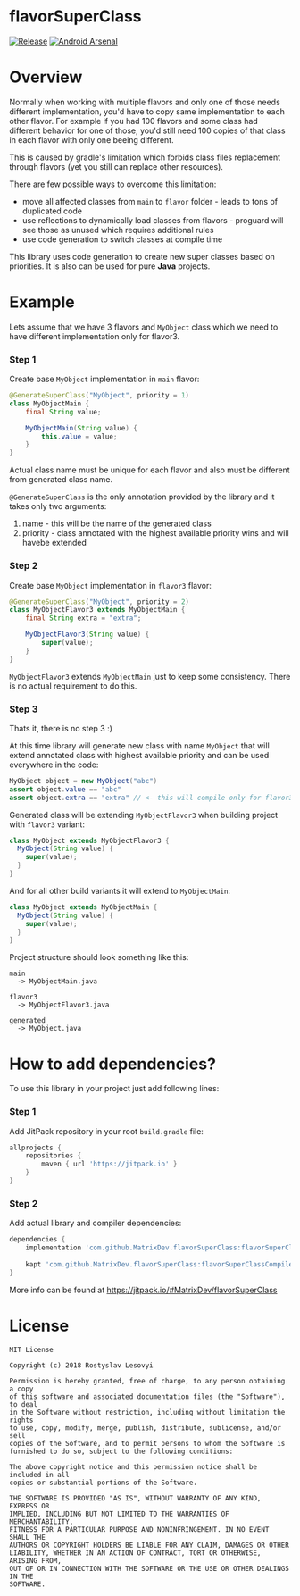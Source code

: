 # flavorSuperClass

[![Release](https://jitpack.io/v/MatrixDev/flavorAlias.svg)](https://jitpack.io/#MatrixDev/flavorAlias)
[![Android Arsenal]( https://img.shields.io/badge/Android%20Arsenal-flavorAlias-green.svg?style=flat )]( https://android-arsenal.com/details/1/7710 )

# Overview

Normally when working with multiple flavors and only one of those needs different implementation, you'd have to copy same implementation to each other flavor. For example if you had 100 flavors and some class had different behavior for one of those, you'd still need 100 copies of that class in each flavor with only one beeing different.

This is caused by gradle's limitation which forbids class files replacement through flavors (yet you still can replace other resources).

There are few possible ways to overcome this limitation:
- move all affected classes from `main` to `flavor` folder - leads to tons of duplicated code
- use reflections to dynamically load classes from flavors - proguard will see those as unused which requires additional rules
- use code generation to switch classes at compile time

This library uses code generation to create new super classes based on priorities. It is also can be used for pure **Java** projects.

# Example

Lets assume that we have 3 flavors and `MyObject` class which we need to have different implementation only for flavor3.

### Step 1

Create base `MyObject` implementation in `main` flavor:

```java
@GenerateSuperClass("MyObject", priority = 1)
class MyObjectMain {
    final String value;

    MyObjectMain(String value) {
        this.value = value;
    }
}
```

Actual class name must be unique for each flavor and also must be different from generated class name.

`@GenerateSuperClass` is the only annotation provided by the library and it takes only two arguments:
1. name - this will be the name of the generated class
2. priority - class annotated with the highest available priority wins and will havebe extended

### Step 2

Create base `MyObject` implementation in `flavor3` flavor:

```java
@GenerateSuperClass("MyObject", priority = 2)
class MyObjectFlavor3 extends MyObjectMain {
    final String extra = "extra";

    MyObjectFlavor3(String value) {
        super(value);
    }
}
```

`MyObjectFlavor3` extends `MyObjectMain` just to keep some consistency. There is no actual requirement to do this.

### Step 3

Thats it, there is no step 3 :)

At this time library will generate new class with name `MyObject` that will extend annotated class with highest available priority and can be used everywhere in the code:

```java
MyObject object = new MyObject("abc")
assert object.value == "abc"
assert object.extra == "extra" // <- this will compile only for flavor3
```

Generated class will be extending `MyObjectFlavor3` when building project with `flavor3` variant:

```java
class MyObject extends MyObjectFlavor3 {
  MyObject(String value) {
    super(value);
  }
}
```

And for all other build variants it will extend to `MyObjectMain`:

```java
class MyObject extends MyObjectMain {
  MyObject(String value) {
    super(value);
  }
}
```

Project structure should look something like this:

```
main
  -> MyObjectMain.java
  
flavor3
  -> MyObjectFlavor3.java

generated
  -> MyObject.java
```

# How to add dependencies?

To use this library in your project just add following lines:

### Step 1

Add JitPack repository in your root `build.gradle` file:

```gradle
allprojects {
    repositories {
        maven { url 'https://jitpack.io' }
    }
}
```

### Step 2

Add actual library and compiler dependencies:

```gradle
dependencies {
    implementation 'com.github.MatrixDev.flavorSuperClass:flavorSuperClassLib:1.0.0'
    
    kapt 'com.github.MatrixDev.flavorSuperClass:flavorSuperClassCompiler:1.0.0'
}
```

More info can be found at https://jitpack.io/#MatrixDev/flavorSuperClass

# License

```
MIT License

Copyright (c) 2018 Rostyslav Lesovyi

Permission is hereby granted, free of charge, to any person obtaining a copy
of this software and associated documentation files (the "Software"), to deal
in the Software without restriction, including without limitation the rights
to use, copy, modify, merge, publish, distribute, sublicense, and/or sell
copies of the Software, and to permit persons to whom the Software is
furnished to do so, subject to the following conditions:

The above copyright notice and this permission notice shall be included in all
copies or substantial portions of the Software.

THE SOFTWARE IS PROVIDED "AS IS", WITHOUT WARRANTY OF ANY KIND, EXPRESS OR
IMPLIED, INCLUDING BUT NOT LIMITED TO THE WARRANTIES OF MERCHANTABILITY,
FITNESS FOR A PARTICULAR PURPOSE AND NONINFRINGEMENT. IN NO EVENT SHALL THE
AUTHORS OR COPYRIGHT HOLDERS BE LIABLE FOR ANY CLAIM, DAMAGES OR OTHER
LIABILITY, WHETHER IN AN ACTION OF CONTRACT, TORT OR OTHERWISE, ARISING FROM,
OUT OF OR IN CONNECTION WITH THE SOFTWARE OR THE USE OR OTHER DEALINGS IN THE
SOFTWARE.
```
